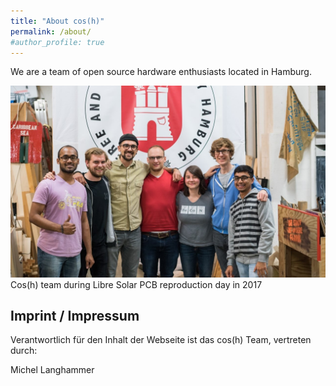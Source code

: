 ```yaml
---
title: "About cos(h)"
permalink: /about/
#author_profile: true
---
```


We are a team of open source hardware enthusiasts located in Hamburg.

![Cos(h) team during Libre Solar PCB reproduction](/images/team.jpg)
Cos(h) team during Libre Solar PCB reproduction day in 2017

## Imprint / Impressum

Verantwortlich für den Inhalt der Webseite ist das cos(h) Team, vertreten durch:

Michel Langhammer
